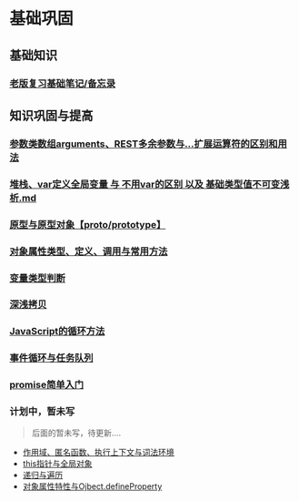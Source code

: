 # 基础巩固
## 基础知识
### [老版复习基础笔记/备忘录](https://mubu.com/doc/cXz3tH_Ve7)
## 知识巩固与提高
### [参数类数组arguments、REST多余参数与...扩展运算符的区别和用法](参数类数组arguments、REST多余参数与...扩展运算符的区别和用法.md '百度')
### [堆栈、var定义全局变量 与 不用var的区别 以及 基础类型值不可变浅析.md](var定义全局变量与不用var的区别、基础类型值不可变浅析.md)
### [原型与原型对象【__proto__/prototype】](原型与__proto__与prototype.md)
### [对象属性类型、定义、调用与常用方法](对象属性定义与使用.md)
### [变量类型判断](变量类型判断.md)
### [深浅拷贝](深浅拷贝.md)
### [JavaScript的循环方法](JavaScript的循环方法.md)
### [事件循环与任务队列](事件循环与任务队列.md)
### [promise简单入门](promise简单入门.md)
### 计划中，暂未写
> 后面的暂未写，待更新....
* [作用域、匿名函数、执行上下文与词法环境](作用域、匿名函数、执行上下文与词法环境.md)
* [this指针与全局对象](this指针与全局对象.md)
* [递归与遍历](递归与遍历的区别和检测.md)
* [对象属性特性与Ojbect.defineProperty](对象属性特性与Ojbect.defineProperty().md)